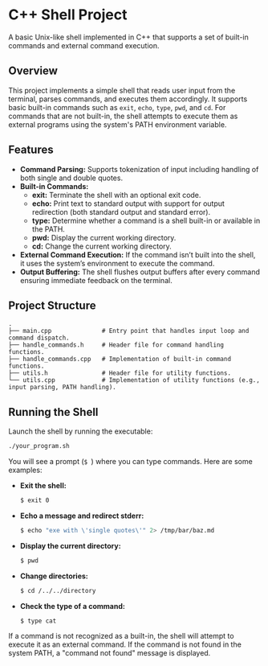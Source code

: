 # C++ Shell Project

A basic Unix-like shell implemented in C++ that supports a set of built-in commands and external command execution.

## Overview

This project implements a simple shell that reads user input from the terminal, parses commands, and executes them accordingly. It supports basic built-in commands such as `exit`, `echo`, `type`, `pwd`, and `cd`. For commands that are not built-in, the shell attempts to execute them as external programs using the system's PATH environment variable.

## Features

- **Command Parsing:** Supports tokenization of input including handling of both single and double quotes.
- **Built-in Commands:**
  - **exit:** Terminate the shell with an optional exit code.
  - **echo:** Print text to standard output with support for output redirection (both standard output and standard error).
  - **type:** Determine whether a command is a shell built-in or available in the PATH.
  - **pwd:** Display the current working directory.
  - **cd:** Change the current working directory.
- **External Command Execution:** If the command isn’t built into the shell, it uses the system’s environment to execute the command.
- **Output Buffering:** The shell flushes output buffers after every command ensuring immediate feedback on the terminal.

## Project Structure
```
.
├── main.cpp              # Entry point that handles input loop and command dispatch.
├── handle_commands.h     # Header file for command handling functions.
├── handle_commands.cpp   # Implementation of built-in command functions.
├── utils.h               # Header file for utility functions.
└── utils.cpp             # Implementation of utility functions (e.g., input parsing, PATH handling).
```

## Running the Shell

Launch the shell by running the executable:

```bash
./your_program.sh
```

You will see a prompt (`$ `) where you can type commands. Here are some examples:

- **Exit the shell:**
  ```bash
  $ exit 0
  ```
- **Echo a message and redirect stderr:**
  ```bash
  $ echo "exe with \'single quotes\'" 2> /tmp/bar/baz.md
  ```
- **Display the current directory:**
  ```bash
  $ pwd
  ```
- **Change directories:**
  ```bash
  $ cd /../../directory
  ```
- **Check the type of a command:**
  ```bash
  $ type cat
  ```

If a command is not recognized as a built-in, the shell will attempt to execute it as an external command. If the command is not found in the system PATH, a "command not found" message is displayed.

